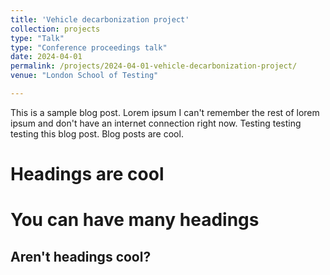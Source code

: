 ```yaml
---
title: 'Vehicle decarbonization project'
collection: projects
type: "Talk"
type: "Conference proceedings talk"
date: 2024-04-01
permalink: /projects/2024-04-01-vehicle-decarbonization-project/
venue: "London School of Testing"

---
```


This is a sample blog post. Lorem ipsum I can't remember the rest of lorem ipsum and don't have an internet connection right now. Testing testing testing this blog post. Blog posts are cool.

Headings are cool
======

You can have many headings
======

Aren't headings cool?
------